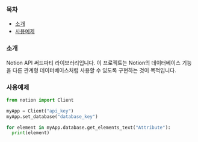 ### 목차

- [소개](#소개)
- [사용예제](#사용예제)

### 소개

Notion API 써드파티 라이브러리입니다. 이 프로젝트는 Notion의 데이터베이스 기능을 다른 관계형 데이터베이스처럼 사용할 수 있도록 구현하는 것이 목적입니다.

### 사용예제

```py
from notion import Client

myApp = Client("api_key")
myApp.set_database("database_key")

for element in myApp.database.get_elements_text("Attribute"):
  print(element)
```
